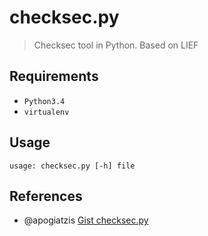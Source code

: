 # checksec.py

> Checksec tool in Python. Based on LIEF

## Requirements

- `Python3.4`
- `virtualenv`

## Usage

~~~
usage: checksec.py [-h] file
~~~

## References

- @apogiatzis [Gist checksec.py](https://gist.github.com/apogiatzis/fb617cd118a9882749b5cb167dae0c5d)
